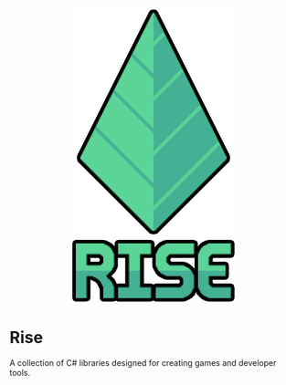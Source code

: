 <p align="center">
  <img width="290" height="520" src="Assets/readme_logo.png">
</p>

# Rise
A collection of C# libraries designed for creating games and developer tools.
